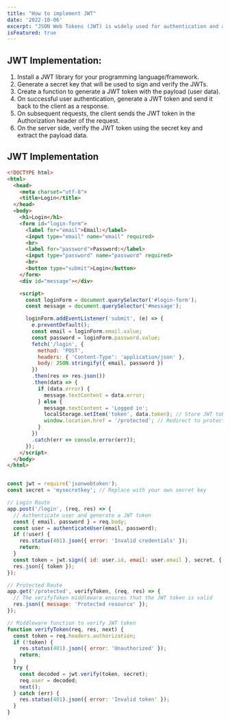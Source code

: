 ```yaml
---
title: "How to implement JWT"
date: '2022-10-06'
excerpt: "JSON Web Tokens (JWT) is widely used for authentication and authorization in web applications. Here's how you can implement JWT your application."
isFeatured: true
---
```

## JWT Implementation:

1. Install a JWT library for your programming language/framework.
2. Generate a secret key that will be used to sign and verify the JWTs.
3. Create a function to generate a JWT token with the payload (user data).
4. On successful user authentication, generate a JWT token and send it back to the client as a response.
5. On subsequent requests, the client sends the JWT token in the Authorization header of the request.
6. On the server side, verify the JWT token using the secret key and extract the payload data.

## JWT Implementation

```html
<!DOCTYPE html>
<html>
  <head>
    <meta charset="utf-8">
    <title>Login</title>
  </head>
  <body>
    <h1>Login</h1>
    <form id="login-form">
      <label for="email">Email:</label>
      <input type="email" name="email" required>
      <br>
      <label for="password">Password:</label>
      <input type="password" name="password" required>
      <br>
      <button type="submit">Login</button>
    </form>
    <div id="message"></div>

    <script>
      const loginForm = document.querySelector('#login-form');
      const message = document.querySelector('#message');

      loginForm.addEventListener('submit', (e) => {
        e.preventDefault();
        const email = loginForm.email.value;
        const password = loginForm.password.value;
        fetch('/login', {
          method: 'POST',
          headers: { 'Content-Type': 'application/json' },
          body: JSON.stringify({ email, password })
        })
        .then(res => res.json())
        .then(data => {
          if (data.error) {
            message.textContent = data.error;
          } else {
            message.textContent = 'Logged in';
            localStorage.setItem('token', data.token); // Store JWT token in localStorage
            window.location.href = '/protected'; // Redirect to protected route
          }
        })
        .catch(err => console.error(err));
      });
    </script>
  </body>
</html>

```

```js

const jwt = require('jsonwebtoken');
const secret = 'mysecretkey'; // Replace with your own secret key

// Login Route
app.post('/login', (req, res) => {
  // Authenticate user and generate a JWT token
  const { email, password } = req.body;
  const user = authenticateUser(email, password);
  if (!user) {
    res.status(401).json({ error: 'Invalid credentials' });
    return;
  }
  const token = jwt.sign({ id: user.id, email: user.email }, secret, { expiresIn: '1h' });
  res.json({ token });
});

// Protected Route
app.get('/protected', verifyToken, (req, res) => {
  // The verifyToken middleware ensures that the JWT token is valid
  res.json({ message: 'Protected resource' });
});

// Middleware function to verify JWT token
function verifyToken(req, res, next) {
  const token = req.headers.authorization;
  if (!token) {
    res.status(401).json({ error: 'Unauthorized' });
    return;
  }
  try {
    const decoded = jwt.verify(token, secret);
    req.user = decoded;
    next();
  } catch (err) {
    res.status(401).json({ error: 'Invalid token' });
  }
}

```




